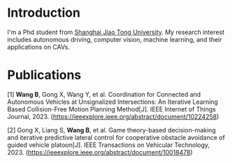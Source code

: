 Introduction
======
I'm a Phd student from [Shanghai Jiao Tong University](https://www.sjtu.edu.cn/). My research interest includes autonomous driving, computer vision, machine learning, and their applications on CAVs.

Publications
======
[1] **Wang B**, Gong X, Wang Y, et al. Coordination for Connected and Autonomous Vehicles at Unsignalized Intersections: An Iterative Learning Based Collision-Free Motion Planning Method[J]. IEEE Internet of Things Journal, 2023.
(https://ieeexplore.ieee.org/abstract/document/10224258)

[2] Gong X, Liang S, **Wang B**, et al. Game theory-based decision-making and iterative predictive lateral control for cooperative obstacle avoidance of guided vehicle platoon[J]. IEEE Transactions on Vehicular Technology, 2023. 
(https://ieeexplore.ieee.org/abstract/document/10018478)
